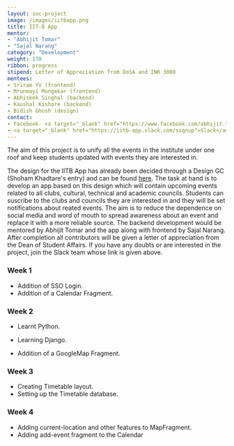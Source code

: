 ```yaml
---
layout: soc-project
image: /images/iitbapp.png
title: IIT-B App
mentor:
- "Abhijit Tomar"
- "Sajal Narang"
category: "Development"
weight: 170
ribbon: progress
stipend: Letter of Appreciation from DoSA and INR 3000
mentees:
- Sriram YV (frontend)
- Mrunmayi Mungekar (frontend)
- Abhiskek Singhal (backend)
- Kaushal Kishore (backend)
- Bidish Ghosh (design)
contact:
- Facebook- <a target="_blank" href="https://www.facebook.com/abhijit.tomar">Abhijit Tomar</a>, <a target="_blank" href="www.facebook.com/sajalnarang">Sajal Narang</a>
- <a target="_blank" href="https://iitb-app.slack.com/signup">Slack</a> (Sign in using iitb.ac.in email)
---
```


The aim of this project is to unify all the events in the institute under one roof and keep students updated with events they are interested in.

<!--break-->

The design for the IITB App has already been decided through a Design GC (Shoham Khadtare's entry) and can be found [here](https://invis.io/D4ADJKT5U). The task at hand is to develop an app based on this design which will contain upcoming events related to all clubs, cultural, technical and academic councils. Students can suscribe to the clubs and councils they are interested in and they will be set notifications about reated events. The aim is to reduce the dependence on social media and word of mouth to spread awareness about an event and replace it with a more reliable source. The backend development would be mentored by Abhijit Tomar and the app along with frontend by Sajal Narang. After completion all contributors will be given a letter of appreciation from the Dean of Student Affairs. If you have any doubts or are interested in the project, join the Slack team whose link is given above.

### Week 1
* Addition of SSO Login.
* Addition of a Calendar Fragment.

### Week 2
* Learnt Python.
* Learning Django.

* Addition of a GoogleMap Fragment.

### Week 3
* Creating Timetable layout.
* Setting up the Timetable database.


### Week 4
* Adding current-location and other features to MapFragment.
* Adding add-event fragment to the Calendar

